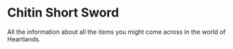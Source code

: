 # Chitin Short Sword


All the information about all the items you might come across in the world of Heartlands.


